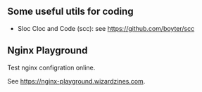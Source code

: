 Some useful utils for coding
----

- Sloc Cloc and Code (scc): see https://github.com/boyter/scc


Nginx Playground
----
Test nginx configration online.

See https://nginx-playground.wizardzines.com.
